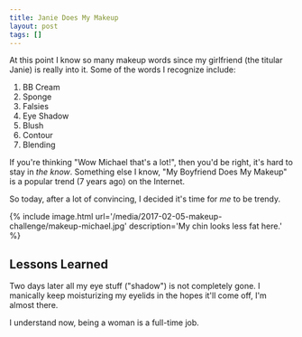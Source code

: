 ```yaml
---
title: Janie Does My Makeup
layout: post
tags: []
---
```


At this point I know so many makeup words since my girlfriend (the titular
Janie) is really into it. Some of the words I recognize include:

1. BB Cream
2. Sponge
3. Falsies
4. Eye Shadow
5. Blush
6. Contour
7. Blending

If you're thinking "Wow Michael that's a lot!", then you'd be right, it's hard
to stay in _the know_. Something else I know, "My Boyfriend Does My Makeup" is
a popular trend (7 years ago) on the Internet.

So today, after a lot of convincing, I decided it's time for _me_ to be trendy.

{% include image.html url='/media/2017-02-05-makeup-challenge/makeup-michael.jpg' description='My chin looks less fat here.' %}

## Lessons Learned

Two days later all my eye stuff ("shadow") is not completely gone.
I manically keep moisturizing my eyelids in the hopes it'll come off, I'm almost
there.

I understand now, being a woman is a full-time job.
